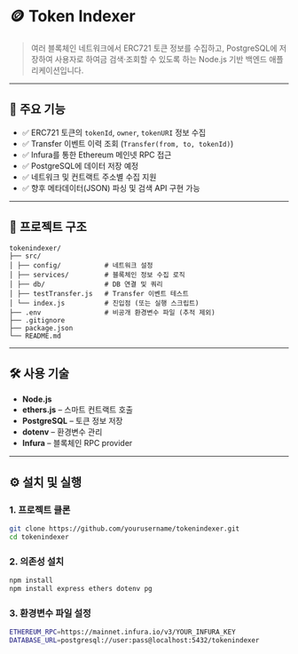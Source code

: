 # 🪙 Token Indexer

> 여러 블록체인 네트워크에서 ERC721 토큰 정보를 수집하고, PostgreSQL에 저장하여 사용자로 하여금 검색·조회할 수 있도록 하는 Node.js 기반 백엔드 애플리케이션입니다.

---

## 🚀 주요 기능

- ✅ ERC721 토큰의 `tokenId`, `owner`, `tokenURI` 정보 수집
- ✅ Transfer 이벤트 이력 조회 (`Transfer(from, to, tokenId)`)
- ✅ Infura를 통한 Ethereum 메인넷 RPC 접근
- ✅ PostgreSQL에 데이터 저장 예정
- ✅ 네트워크 및 컨트랙트 주소별 수집 지원
- ✅ 향후 메타데이터(JSON) 파싱 및 검색 API 구현 가능

---

## 📁 프로젝트 구조

```
tokenindexer/
├── src/
│ ├── config/           # 네트워크 설정
│ ├── services/         # 블록체인 정보 수집 로직
│ ├── db/               # DB 연결 및 쿼리
│ ├── testTransfer.js   # Transfer 이벤트 테스트
│ └── index.js          # 진입점 (또는 실행 스크립트)
├── .env                # 비공개 환경변수 파일 (추적 제외)
├── .gitignore
├── package.json
└── README.md
```

---

## 🛠 사용 기술

- **Node.js**
- **ethers.js** – 스마트 컨트랙트 호출
- **PostgreSQL** – 토큰 정보 저장
- **dotenv** – 환경변수 관리
- **Infura** – 블록체인 RPC provider

---

## ⚙️ 설치 및 실행

### 1. 프로젝트 클론

```bash
git clone https://github.com/yourusername/tokenindexer.git
cd tokenindexer
```

### 2. 의존성 설치

```bash
npm install
npm install express ethers dotenv pg
```

### 3. 환경변수 파일 설정

```bash
ETHEREUM_RPC=https://mainnet.infura.io/v3/YOUR_INFURA_KEY
DATABASE_URL=postgresql://user:pass@localhost:5432/tokenindexer
```
